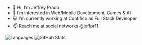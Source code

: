- 👋 Hi, I’m Jeffrey Prado
- 👀 I’m interested in Web/Mobile Development, Games & AI
- 💻 I’m currently working at Contifico as Full Stack Developer
- 📫 Reach me at social networks @jeffpr11

<!---
jeffpr11/jeffpr11 is a ✨ special ✨ repository because its `README.md` (this file) appears on your GitHub profile.
You can click the Preview link to take a look at your changes.
--->

![Languages](https://github-readme-stats-eight-theta.vercel.app/api/top-langs/?username=jeffpr11&layout=compact&langs_count=8&theme=algolia)
![GitHub Stats](https://github-readme-stats-eight-theta.vercel.app/api?username=jeffpr11&show_icons=true&theme=algolia&include_all_commits=true&count_private=true)

